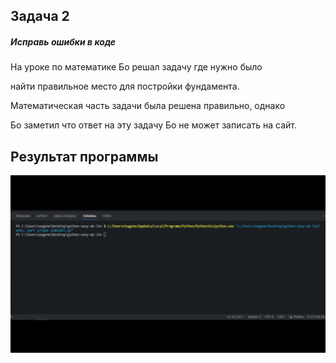 ## Задача 2

##### Исправь ошибки в коде

На уроке по математике Бо решал задачу где нужно было

найти правильное место для постройки фундамента.

Математическая часть задачи была решена правильно, однако

Бо заметил что ответ на эту задачу Бо не может записать на сайт.


## Результат программы

![1697797869072](image/task/1697797869072.png)
